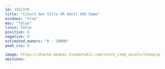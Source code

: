 ```yaml
---
id: 1561370
title: "Citor3 Sex Villa VR Adult XXX Game"
windows: "true"
mac: "false"
linux: false
positive: 0
negative: 0
estimated_owners: "0 - 20000"
peak_ccu: 0

image: https://shared.akamai.steamstatic.com/store_item_assets/steam/apps/1561370/header.jpg?t=1615450086
opinions:
---
```

